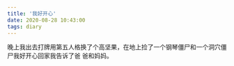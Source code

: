 ```yaml
---
title: '我好开心'
date: 2020-08-28 10:43:00
tags: diary
---
```

晚上我出去打牌用第五人格换了个高坚果，在地上捡了一个钢琴僵尸和一个洞穴僵尸我好开心回家我告诉了爸
爸和妈妈。
